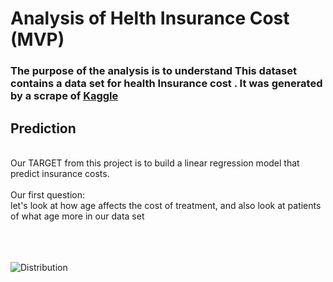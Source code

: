 # Analysis of Helth Insurance Cost (MVP)

### The purpose of the analysis is to understand This dataset contains a data set for health Insurance cost . It was generated by a scrape of [Kaggle](https:/https://www.kaggle.com/hely333/eda-regression/data)

## Prediction
<br>
Our TARGET from this project is to build a linear regression model that predict insurance costs.
<br>
<br>
Our first question:
<br>
let's look at how age affects the cost of treatment, and also look at patients of what age more in our data set
<br>
<br>
<br>
<br>


![Distribution](https://user-images.githubusercontent.com/91732259/145007149-5e9df042-bad7-4456-ba21-2e10c61c83a2.png)
